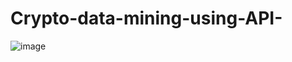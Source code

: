 # Crypto-data-mining-using-API-
![image](https://github.com/user-attachments/assets/ce8a5e6d-afc0-4c0b-af4c-2caf1589eea1)
